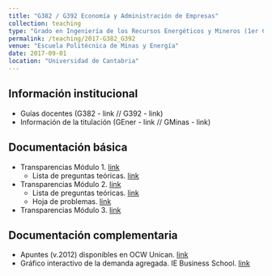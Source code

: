```yaml
---
title: "G382 / G392 Economía y Administración de Empresas"
collection: teaching
type: "Grado en Ingeniería de los Recursos Energéticos y Mineros (1er Curso)"
permalink: /teaching/2017-G382_G392
venue: "Escuela Politécnica de Minas y Energía"
date: 2017-09-01
location: "Universidad de Cantabria"
---
```


## Información institucional

* Guías docentes (G382 - link // G392 - link)
* Información de la titulación (GEner - link // GMinas - link)


## Documentación básica

* Transparencias Módulo 1. [link](http://moodle.unican.es/)
  * Lista de preguntas teóricas. [link](http://moodle.unican.es/)
* Transparencias Módulo 2. [link](http://moodle.unican.es/)
  * Lista de preguntas teóricas. [link](http://moodle.unican.es/)
  * Hoja de problemas. [link](http://moodle.unican.es/)
* Transparencias Módulo 3. [link](http://moodle.unican.es/)


## Documentación complementaria

* Apuntes (v.2012) disponibles en OCW Unican. [link](http://ocw.unican.es/ensenanzas-tecnicas/economia-y-administracion-de-empresas-para/)
* Gráfico interactivo de la demanda agregada. IE Business School. [link](http://mooc.ie.edu/d_agregada/d_agregada/ejercicios.html)
